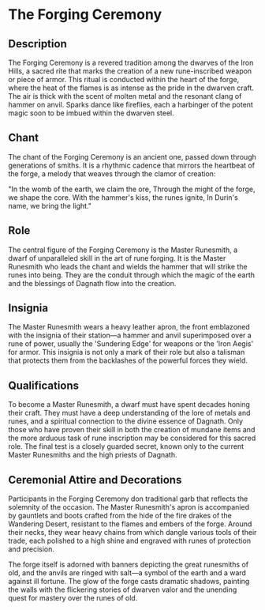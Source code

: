 # The Forging Ceremony

## Description
The Forging Ceremony is a revered tradition among the dwarves of the Iron Hills, a sacred rite that marks the creation of a new rune-inscribed weapon or piece of armor. This ritual is conducted within the heart of the forge, where the heat of the flames is as intense as the pride in the dwarven craft. The air is thick with the scent of molten metal and the resonant clang of hammer on anvil. Sparks dance like fireflies, each a harbinger of the potent magic soon to be imbued within the dwarven steel.

## Chant
The chant of the Forging Ceremony is an ancient one, passed down through generations of smiths. It is a rhythmic cadence that mirrors the heartbeat of the forge, a melody that weaves through the clamor of creation:

"In the womb of the earth, we claim the ore,
Through the might of the forge, we shape the core.
With the hammer's kiss, the runes ignite,
In Durin's name, we bring the light."


## Role
The central figure of the Forging Ceremony is the Master Runesmith, a dwarf of unparalleled skill in the art of rune forging. It is the Master Runesmith who leads the chant and wields the hammer that will strike the runes into being. They are the conduit through which the magic of the earth and the blessings of Dagnath flow into the creation.

## Insignia
The Master Runesmith wears a heavy leather apron, the front emblazoned with the insignia of their station—a hammer and anvil superimposed over a rune of power, usually the 'Sundering Edge' for weapons or the 'Iron Aegis' for armor. This insignia is not only a mark of their role but also a talisman that protects them from the backlashes of the powerful forces they wield.

## Qualifications
To become a Master Runesmith, a dwarf must have spent decades honing their craft. They must have a deep understanding of the lore of metals and runes, and a spiritual connection to the divine essence of Dagnath. Only those who have proven their skill in both the creation of mundane items and the more arduous task of rune inscription may be considered for this sacred role. The final test is a closely guarded secret, known only to the current Master Runesmiths and the high priests of Dagnath.

## Ceremonial Attire and Decorations
Participants in the Forging Ceremony don traditional garb that reflects the solemnity of the occasion. The Master Runesmith's apron is accompanied by gauntlets and boots crafted from the hide of the fire drakes of the Wandering Desert, resistant to the flames and embers of the forge. Around their necks, they wear heavy chains from which dangle various tools of their trade, each polished to a high shine and engraved with runes of protection and precision.

The forge itself is adorned with banners depicting the great runesmiths of old, and the anvils are ringed with salt—a symbol of the earth and a ward against ill fortune. The glow of the forge casts dramatic shadows, painting the walls with the flickering stories of dwarven valor and the unending quest for mastery over the runes of old.

